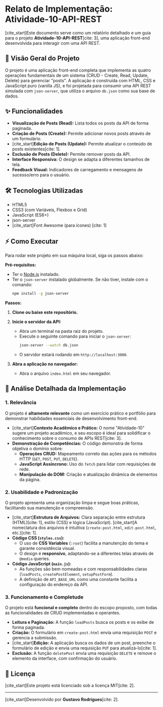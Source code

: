 # Relato de Implementação: Atividade-10-API-REST

[cite_start]Este documento serve como um relatório detalhado e um guia para o projeto **Atividade-10-API-REST**[cite: 3], uma aplicação front-end desenvolvida para interagir com uma API REST.

## 🚀 Visão Geral do Projeto

O projeto é uma aplicação front-end completa que implementa as quatro operações fundamentais de um sistema (CRUD - Create, Read, Update, Delete) para gerenciar "posts". A aplicação é construída com HTML, CSS e JavaScript puro (vanilla JS), e foi projetada para consumir uma API REST simulada com `json-server`, que utiliza o arquivo `db.json` como sua base de dados.

## ✨ Funcionalidades

-   **Visualização de Posts (Read):** Lista todos os posts da API de forma paginada.
-   **Criação de Posts (Create):** Permite adicionar novos posts através de um formulário.
-   [cite_start]**Edição de Posts (Update):** Permite atualizar o conteúdo de posts existentes[cite: 1].
-   **Exclusão de Posts (Delete):** Permite remover posts da API.
-   **Interface Responsiva:** O design se adapta a diferentes tamanhos de tela.
-   **Feedback Visual:** Indicadores de carregamento e mensagens de sucesso/erro para o usuário.

## 🛠️ Tecnologias Utilizadas

-   HTML5
-   CSS3 (com Variáveis, Flexbox e Grid)
-   JavaScript (ES6+)
-   json-server
-   [cite_start]Font Awesome (para ícones) [cite: 1]

## ⚡ Como Executar

Para rodar este projeto em sua máquina local, siga os passos abaixo:

**Pré-requisitos:**
-   Ter o [Node.js](https://nodejs.org/) instalado.
-   Ter o `json-server` instalado globalmente. Se não tiver, instale com o comando:
    ```bash
    npm install -g json-server
    ```

**Passos:**

1.  **Clone ou baixe este repositório.**

2.  **Inicie o servidor da API:**
    -   Abra um terminal na pasta raiz do projeto.
    -   Execute o seguinte comando para iniciar o `json-server`:
        ```bash
        json-server --watch db.json
        ```
    -   O servidor estará rodando em `http://localhost:3000`.

3.  **Abra a aplicação no navegador:**
    -   Abra o arquivo `index.html` em seu navegador.

## 📝 Análise Detalhada da Implementação

### 1. Relevância

O projeto é **altamente relevante** como um exercício prático e portfólio para demonstrar habilidades essenciais de desenvolvimento front-end.

-   [cite_start]**Contexto Acadêmico e Prático:** O nome "Atividade-10" sugere um projeto acadêmico, e seu escopo é ideal para solidificar o conhecimento sobre o consumo de APIs REST[cite: 3].
-   **Demonstração de Competências:** O código demonstra de forma objetiva o domínio sobre:
    -   **Operações CRUD:** Mapeamento correto das ações para os métodos HTTP (`GET`, `POST`, `PUT`, `DELETE`).
    -   **JavaScript Assíncrono:** Uso do `fetch` para lidar com requisições de rede.
    -   **Manipulação do DOM:** Criação e atualização dinâmica de elementos da página.

### 2. Usabilidade e Padronização

O projeto apresenta uma organização limpa e segue boas práticas, facilitando sua manutenção e compreensão.

-   [cite_start]**Estrutura de Arquivos:** Clara separação entre estrutura (HTML)[cite: 1], estilo (CSS) e lógica (JavaScript). [cite_start]A nomeclatura dos arquivos é intuitiva (`create-post.html`, `edit-post.html`, etc.)[cite: 1].
-   **Código CSS (`styles.css`):**
    -   O uso de **CSS Variables** (`:root`) facilita a manutenção do tema e garante consistência visual.
    -   O design é **responsivo**, adaptando-se a diferentes telas através de `@media` queries.
-   **Código JavaScript (`main.js`):**
    -   As funções são bem nomeadas e com responsabilidades claras (`loadPosts`, `createPostElement`, `setupPostForm`).
    -   A definição de `API_BASE_URL` como uma constante facilita a configuração do endereço da API.

### 3. Funcionamento e Completude

O projeto está **funcional e completo** dentro do escopo proposto, com todas as funcionalidades de CRUD implementadas e operantes.

-   **Leitura e Paginação:** A função `loadPosts` busca os posts e os exibe de forma paginada.
-   **Criação:** O formulário em `create-post.html` envia uma requisição `POST` e gerencia a submissão.
-   [cite_start]**Edição:** A aplicação busca os dados de um post, preenche o formulário de edição e envia uma requisição `PUT` para atualizá-lo[cite: 1].
-   **Exclusão:** A função `deletePost` envia uma requisição `DELETE` e remove o elemento da interface, com confirmação do usuário.

## 📄 Licença

[cite_start]Este projeto está licenciado sob a licença MIT[cite: 2].

---
[cite_start]Desenvolvido por **Gustavo Rodrigues**[cite: 2].